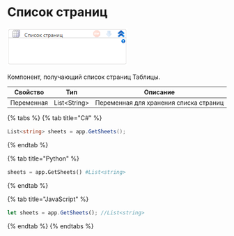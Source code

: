 # Список страниц

![](<../../../../../.gitbook/assets/image (582).png>)

Компонент, получающий список страниц Таблицы.

| Свойство   | Тип           | Описание                               |
| ---------- | ------------- | -------------------------------------- |
| Переменная | List\<String> | Переменная для хранения списка страниц |

{% tabs %}
{% tab title="C#" %}
```csharp
List<string> sheets = app.GetSheets();
```
{% endtab %}

{% tab title="Python" %}
```python
sheets = app.GetSheets() #List<string>
```
{% endtab %}

{% tab title="JavaScript" %}
```javascript
let sheets = app.GetSheets(); //List<string>
```
{% endtab %}
{% endtabs %}
